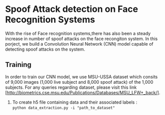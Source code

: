 # Spoof Attack detection on Face Recognition Systems #

With the rise of Face recognition systems,there has also been a steady increase in number of spoof attacks on the face recongiton system. In this porject, we build a Convolution Neural Network (CNN) model capable of detecting spoof attacks on the system.

## Training ##

In order to train our CNN model, we use MSU-USSA dataset which consits of 9,000 images (1,000 live subject and 8,000 spoof attack) of the 1,000 subjects. For any queries regarding dataset, please visit this link [http://biometrics.cse.msu.edu/Publications/Databases/MSU_LFW+_back/]. 

1. To create h5 file containing data and their associated labels :  
    ``` python data_extraction.py -i "path_to_dataset" ```
